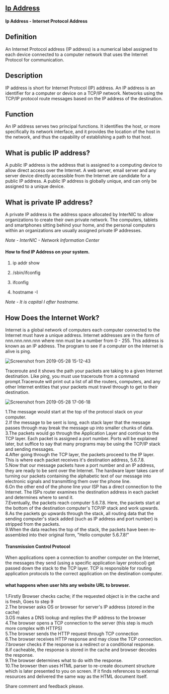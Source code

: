 ## [Ip Address](https://prayuja-teli.github.io/Blog/IPAddress)     

#### Ip Address - Internet Protocol Address<br/>
 ## Definition<br/>

An Internet Protocol address (IP address) is a numerical label assigned to each device connected to a computer network that uses the Internet Protocol for communication.<br/>


 ## Description<br/>

IP address is short for Internet Protocol (IP) address. An IP address is an identifier for a computer or device on a TCP/IP network. Networks using the TCP/IP protocol route messages based on the IP address of the destination. 


 ## Function<br/>

An IP address serves two principal functions. It identifies the host, or more specifically its network interface, and it provides the location of the host in the network, and thus the capability of establishing a path to that host. 
 
 ## What is public IP address?<br/>

A public IP address is the address that is assigned to a computing device to allow direct access over the Internet. A web server, email server and any server device directly accessible from the Internet are candidate for a public IP address. A public IP address is globally unique, and can only be assigned to a unique device.

 ## What is private IP address?<br/>

A private IP address is the address space allocated by InterNIC to allow organizations to create their own private network. The computers, tablets and smartphones sitting behind your home, and the personal computers within an organizations are usually assigned private IP addresses. 
 
*Note - InterNIC - Network Information Center*
 
#### How to find IP Address on your system.

1. ip addr show

2. /sbin/ifconfig

3. ifconfig

4. hostname -I 

*Note - It is capital I after hostname.*
 
 ## How Does the Internet Work?

Internet is a global network of computers each computer connected to the Internet must have a unique address. Internet addresses are in the form of nnn.nnn.nnn.nnn where nnn must be a number from 0 - 255. This address is known as an IP address. The program to see if a computer on the Internet is alive is ping.

![Screenshot from 2019-05-28 15-12-43](https://user-images.githubusercontent.com/50698539/58474843-ef6da400-8169-11e9-8009-463e1638e61d.png)

Traceroute and it shows the path your packets are taking to a given Internet destination. Like ping, you must use traceroute from a command prompt.Traceroute will print out a list of all the routers, computers, and any other Internet entities that your packets must travel through to get to their destination.
 
 ![Screenshot from 2019-05-28 17-06-18](https://user-images.githubusercontent.com/50698539/58475270-1e384a00-816b-11e9-8673-51d05f237cf1.png)

1.The message would start at the top of the protocol stack on your computer.<br/>
2.If the message to be sent is long, each stack layer that the message passes through may break the message up into smaller chunks of data.<br/>
3.The packets would go through the Application Layer and continue to the TCP layer. Each packet is assigned a port number. Ports will be explained later, but suffice to say that many programs may be using the TCP/IP stack and sending messages.<br/>
4.After going through the TCP layer, the packets proceed to the IP layer. This is where each packet receives it's destination address, 5.6.7.8.<br/>
5.Now that our message packets have a port number and an IP address, they are ready to be sent over the Internet. The hardware layer takes care of turning our packets containing the alphabetic text of our message into electronic signals and transmitting them over the phone line.<br/>
6.On the other end of the phone line your ISP has a direct connection to the Internet. The ISPs router examines the destination address in each packet and determines where to send it.</br>
7.Eventually, the packets reach computer 5.6.7.8. Here, the packets start at the bottom of the destination computer's TCP/IP stack and work upwards.<br/>
8.As the packets go upwards through the stack, all routing data that the sending computer's stack added (such as IP address and port number) is stripped from the packets.<br/>
9.When the data reaches the top of the stack, the packets have been re-assembled into their original form, "Hello computer 5.6.7.8!"<br>

 
 
#### Transmission Control Protocol<br/>

When applications open a connection to another computer on the Internet, the messages they send (using a specific application layer protocol) get passed down the stack to the TCP layer. TCP is responsible for routing application protocols to the correct application on the destination computer.<br/>


#### what happens when user hits any website URL to browser.<br/>

1.Firstly Browser checks cache; if the requested object is in the cache and is fresh, Goes to step 9<br/>
2.The browser asks OS or browser for server's IP address (stored in the cache)<br/>
3.OS makes a DNS lookup and replies the IP address to the browser<br/>
4.The browser opens a TCP connection to the server (this step is much more complex with HTTPS)<br/>
5.The browser sends the HTTP request through TCP connection<br/>
6.The browser receives HTTP response and may close the TCP connection.<br/>
7.browser checks if the response is a redirect or a conditional response.<br/>
8.if cacheable, the response is stored in the cache and browser decodes the response.<br/>
9.The browser determines what to do with the response.<br/>
10.The browser then uses HTML parser to re-create document structure which is later presented to you on screen. If it finds references to external resources and delivered the same way as the HTML document itself.<br/>



 Share comment and feedback please.

 
